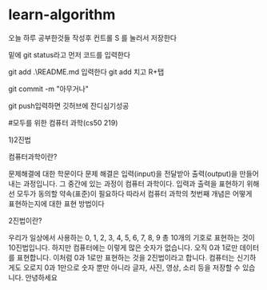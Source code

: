 # learn-algorithm
오늘 하루 공부한것들 작성후 컨트롤 S 를 눌러서 저장한다

밑에 git status라고 먼저 코드를 입력한다

git add .\README.md 입력한다 git add 치고 R+탭

git commit -m "아무거나"

git push입력하면 깃허브에 잔디심기성공


#모두를 위한 컴퓨터 과학(cs50 219)

1)2진법

컴퓨터과학이란?

문제해결에 대한 학문이다 문제 해결은 입력(input)을 전달받아 출력(output)을 만들어내는 과정입니다. 그 중간에 있는 과정이 컴퓨터 과학이다.
입력과 출력을 표현하기 위해선 모두가 동의할 약속(표준)이 필요하다 따라서 컴퓨터 과학의 첫번째 개념은 어떻게 표현하는지에 대한 표현 방법이다

2진법이란?
 
우리가 일상에서 사용하는 0, 1, 2, 3, 4, 5, 6, 7, 8, 9 총 10개의 기호로 표현하는 것이 10진법입니다.
하지만 컴퓨터에는 이렇게 많은 숫자가 없습니다. 오직 0과 1로만 데이터를 표현합니다.
이처럼 0과 1로만 표현하는 것을 2진법이라고 합니다.
컴퓨터는 신기하게도 오로지 0과 1만으로 숫자 뿐만 아니라 글자, 사진, 영상, 소리 등을 저장할 수 있습니다. 
안녕하세요
